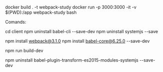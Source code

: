 docker build . -t webpack-study
docker run -p 3000:3000 -it -v $(PWD):/app webpack-study bash


Comands:

cd client
npm uninstall babel-cli --save-dev
npm uninstall systemjs --save


npm install webpack@3.1.0
npm install babel-core@6.25.0 --save-dev

npm run build-dev

npm uninstall babel-plugin-transform-es2015-modules-systemjs --save-dev
